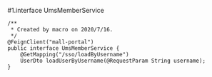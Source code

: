 #1.interface UmsMemberService

```
/**
 * Created by macro on 2020/7/16.
 */
@FeignClient("mall-portal")
public interface UmsMemberService {
    @GetMapping("/sso/loadByUsername")
    UserDto loadUserByUsername(@RequestParam String username);
}

```